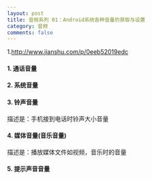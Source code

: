 ```yaml
---
layout: post
title: 音频系列 01：Android系统各种音量的获取与设置
category: 音频
comments: false
---
```


1.<http://www.jianshu.com/p/0eeb52019edc>

#### 1. 通话音量

#### 2. 系统音量

#### 3. 铃声音量
描述是：手机接到电话时铃声大小音量

#### 4. 媒体音量(音乐音量)
描述是：播放媒体文件如视频，音乐时的音量

#### 5. 提示声音音量








